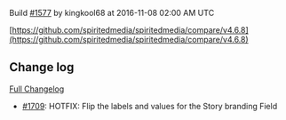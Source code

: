 Build [#1577](https://circleci.com/gh/spiritedmedia/spiritedmedia/1577) by kingkool68 at 2016-11-08 02:00 AM UTC

[https://github.com/spiritedmedia/spiritedmedia/compare/v4.6.8](https://github.com/spiritedmedia/spiritedmedia/compare/v4.6.8)
## Change log
[Full Changelog](https://github.com/spiritedmedia/spiritedmedia/compare/v4.6.7...v4.6.8)

 - [#1709](https://github.com/spiritedmedia/spiritedmedia/pull/1709): HOTFIX: Flip the labels and values for the Story branding Field
